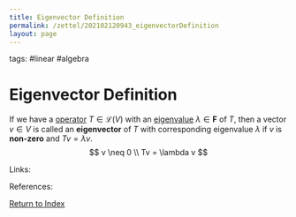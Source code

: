 ```yaml
---
title: Eigenvector Definition
permalink: /zettel/202102120943_eigenvectorDefinition
layout: page
---
```

tags: #linear #algebra

# Eigenvector Definition

If we have a [operator](202102082104_operatorDefinition) $T \in \mathcal{L}(V)$ with an [eigenvalue](202102120912_eigenvalueDefinition) 
$\lambda \in \mathbf{F}$ of $T$, then a vector $v \in V$ is called an **eigenvector** of $T$ with 
corresponding eigenvalue $\lambda$ if $v$ is **non-zero** and $Tv = \lambda v$.
$$
v \neq 0 \\
Tv = \lambda v
$$

Links: 

References: 

[Return to Index](index)